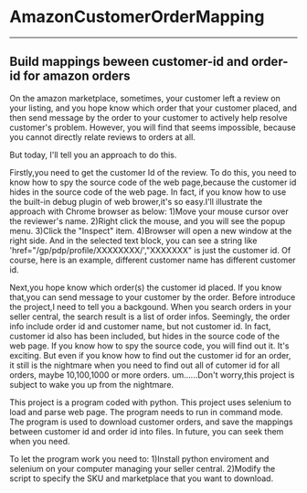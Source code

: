 # AmazonCustomerOrderMapping
------------------------------------------------------------------
Build mappings beween customer-id and order-id for amazon orders
------------------------------------------------------------------

On the amazon marketplace, sometimes, your customer left a review on your listing, and you hope know which order that your customer placed, and then send message by the order to your customer to actively help resolve customer's problem. However, you will find that seems impossible, because you cannot directly relate reviews to orders at all. 

But today, I'll tell you an approach to do this.

Firstly,you need to get the customer Id of the review. To do this, you need to know how to spy the source code of the web page,because the customer id hides in the source code of the web page. In fact, if you know how to use the built-in debug plugin of web brower,it's so easy.I'll illustrate the approach with Chrome browser as below:
1)Move your mouse cursor over the reviewer's name.
2)Right click the mouse, and you will see the popup menu.
3)Click the "Inspect" item.
4)Browser will open a new window at the right side. And in the selected text block, you can see a string like 'href="/gp/pdp/profile/XXXXXXXX/',"XXXXXXX" is just the customer id. Of course, here is an example, different customer name has different customer id.

Next,you hope know which order(s) the customer id placed. If you know that,you can send message to your customer by the order. 
Before introduce the project,I need to tell you a backgound. When you search orders in your seller central, the search result is a list of order infos. Seemingly, the order info include order id and customer name, but not customer id. In fact, customer id also has been included, but hides in the source code of the web page. If you know how to spy the source code, you will find out it.
It's exciting. But even if you know how to find out the customer id for an order, it still is the nightmare when you need to find out all of cutomer id for all orders, maybe 10,100,1000 or more orders.
um......Don't worry,this project is subject to wake you up from the nightmare.

This project is a program coded with python.
This project uses selenium to load and parse web page.
The program needs to run in command mode.
The program is used to download customer orders, and save the mappings between customer id and order id into files. In future, you can seek them when you need.

To let the program work you need to:
1)Install python enviroment and selenium on your computer managing your seller central.
2)Modify the script to specify the SKU and marketplace that you want to download.

